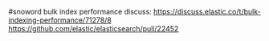 #snoword
bulk index performance discuss:
https://discuss.elastic.co/t/bulk-indexing-performance/71278/8
https://github.com/elastic/elasticsearch/pull/22452
